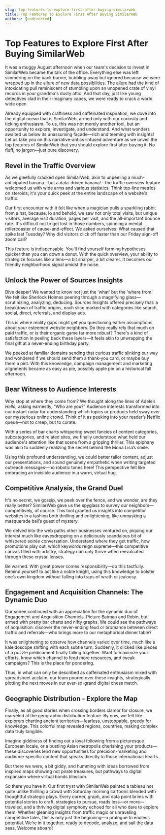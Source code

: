 ```yaml
---
slug: top-features-to-explore-first-after-buying-similarweb
title: Top Features to Explore First After Buying SimilarWeb
authors: [undirected]
---
```



# Top Features to Explore First After Buying SimilarWeb

It was a muggy August afternoon when our team's decision to invest in SimilarWeb became the talk of the office. Everything else was left simmering on the back burner, bubbling away but ignored because we were wrapped up in the allure of new data possibilities. The allure had the kind of intoxicating pull reminiscent of stumbling upon an unopened crate of vinyl records in your grandma's dusty attic. And that day, just like young detectives clad in their imaginary capes, we were ready to crack a world wide open.

Already equipped with craftiness and caffeinated inspiration, we dove into the digital ocean that is SimilarWeb, armed only with our curiosity and ticking enthusiasm. To us, this was not merely another tool, but an opportunity to explore, investigate, and understand. And what wonders awaited us below its unassuming façade—rich and teeming with insights! Let us take you on this narrative-antics-infused adventure as we unveil the top features of SimilarWeb that you should explore first after buying it. No fluff, no jargon—just pure discovery.

## Revel in the Traffic Overview

As we gleefully cracked open SimilarWeb, akin to unpeeling a much-anticipated banana—but a data-driven banana!—the traffic overview feature welcomed us with wide arms and various statistics. Think top-line metrics on steroids; it's your quick peek at the entire landscape of a website's traffic.

Our first encounter with it felt like when a magician pulls a sparkling rabbit from a hat, because, lo and behold, we saw not only total visits, but unique visitors, average visit duration, pages per visit, and the all-important bounce rate. It's difficult not to get lost in those numbers, spinning a mental rollercoaster of cause-and-effect. We asked ourselves: What caused that spike last Tuesday? Why did visitors click off faster than our Friday sign-off zoom call?

This feature is indispensable. You'll find yourself forming hypotheses quicker than you can down a donut. With the quick overview, your ability to strategize focuses like a lens—a bit sharper, a bit clearer. It becomes our friendly neighborhood signal amidst the noise.

## Unlock the Power of Sources Insights

Dive deeper! We wanted to know not just the 'what' but the 'where from.' We felt like Sherlock Holmes peering through a magnifying glass—scrutinizing, analyzing, deducing. Sources Insights offered precisely that: a breakdown of traffic origins, each slice marked with categories like search, social, direct, referrals, and display ads.

This is where reality gaps might get you questioning earlier assumptions about your esteemed website neighbors. Do they really rely that much on paid traffic, or is their organic game far more robust? There's a kind of satisfaction in peeling back these layers—it feels akin to unwrapping the final gift at a never-ending birthday party.

We peeked at familiar domains sending that curious traffic slinking our way and wondered if we should send them a thank-you card, or maybe buy them a pint. With this knowledge, campaign management and marketing alignments became as easy as pie, possibly apple pie on a historical fall afternoon.

## Bear Witness to Audience Interests 

Why stop at where they come from? We thought along the lines of Adele’s *Hello,* asking earnestly, “Who are you?” Audience interests transformed into our instant radar for understanding which topics or products held sway over our mysterious online crowd. Think of it as peeking into your reader’s Netflix queue—not to creep, but to curate.

With a series of bar charts whispering sweet fancies of content categories, subcategories, and related sites, we finally understood what held our audience's attention like that scene from a gripping thriller. This epiphany was akin to suddenly realizing the secret behind the Mona Lisa’s smile.

Using this profound understanding, we could better tailor content, adjust our presentations, and sound genuinely empathetic when writing targeted outreach messages—no robotic tones here! This perspective felt like embracing an invisible audience in a warm, virtual hug.

## Competitive Analysis, the Grand Duel

It's no secret, we gossip, we peek over the fence, and we wonder, are they really better? SimilarWeb gave us the spyglass to survey our neighbors—competitively, of course. This tool granted us insights into competitor websites in a fashion both thrilling and enlightening, like unmasking a masquerade ball’s guest of mystery.

We delved into the web paths other businesses ventured on, piquing our interest much like eavesdropping on a deliciously scandalous bit of whispered soirée conversation. Understand where they get traffic, how promotions play out, which keywords reign supreme—this competitive canvas filled with artistry, strategy can only thrive when reevaluated through these crystal lenses.

Be warned. With great power comes responsibility—do this tactfully. Remind yourself to act like a noble knight, using this knowledge to bolster one’s own kingdom without falling into traps of wrath or jealousy.

## Engagement and Acquisition Channels: The Dynamic Duo

Our soiree continued with an appreciation for the dynamic duo of Engagement and Acquisition Channels. Picture Batman and Robin, but armed with pretty bar charts and nifty graphs. We could see the pathways of acquisition: discover the never-ending feud or bromance between direct traffic and referrals—who brings more to our metaphorical dinner table?

It was enlightening to observe how channels varied over time, much like a kaleidoscope shifting with each subtle turn. Suddenly, it clicked like pieces of a puzzle predicament finally falling together. Want to maximize your efforts, know which channel to feed more resources, and tweak campaigns? This is the place for pondering.

Thus, in what can only be described as caffeinated enthusiasm mixed with spreadsheet acclaim, our team poured over these insights, strategically plotting the next moves in our ever-so-grand digital chess match.

## Geographic Distribution - Explore the Map

Finally, as all good stories when crossing borders clamor for closure, we marveled at the geographic distribution feature. By now, we felt like explorers charting ancient territories—fearless, unstoppable, greedy for knowledge. This colorful map revealed regions, countries, making complex data truly tangible.

Imagine giddiness of finding out a loyal following from a picturesque European locale, or a bustling Asian metropolis cherishing your products—these discoveries lend new opportunities for precision-marketing and audience-specific content that speaks directly to those international hearts.

But there we were, a bit giddy, and humming with ideas borrowed from inspired maps showing not pirate treasures, but pathways to digital expansion where virtual bonds blossom.

So there you have it. Our first tryst with SimilarWeb painted a tableau not quite unlike thrilling a crowd with Saturday morning cartoons blended with thoughtful strategic plays. Every corner, graph, and data point brims with potential stories to craft, strategies to pursue, roads less—or more—traveled, and a thriving digital symphony echoed for all who dare to explore them. Whether gleaning insights from traffic magic or unraveling competitive tales, this is only just the beginning—a prologue to endless potential. We’re in it together, ready to decode, analyze, and sail the data seas. Welcome aboard!